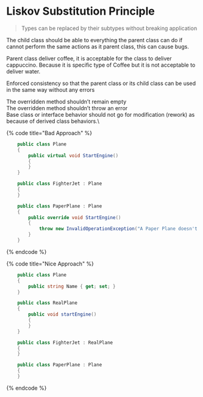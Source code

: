 # Liskov Substitution Principle

> Types can be replaced by their subtypes without breaking application

The child class should be able to everything the parent class can do if cannot perform the same actions as it parent class, this can cause bugs.

Parent class deliver coffee, it is acceptable for the class to deliver cappuccino. Because it is specific type of Coffee but it is not acceptable to deliver water.

Enforced consistency so that the parent class or its child class can be used in the same way without any errors

The overridden method shouldn’t remain empty\
The overridden method shouldn’t throw an error\
Base class or interface behavior should not go for modification (rework) as because of derived class behaviors.\


{% code title="Bad Approach" %}
```csharp
    public class Plane
    {
        public virtual void StartEngine()
        {
        }
    }

    public class FighterJet : Plane
    {
    }

    public class PaperPlane : Plane
    {
        public override void StartEngine()
        {
            throw new InvalidOperationException("A Paper Plane doesn't have an engine.");
        }
    }
```
{% endcode %}



{% code title="Nice Approach" %}
```csharp
    public class Plane
    {
        public string Name { get; set; }
    }

    public class RealPlane
    {
        public void startEngine()
        {
        }
    }

    public class FighterJet : RealPlane
    {
    }

    public class PaperPlane : Plane
    {
    }
```
{% endcode %}

